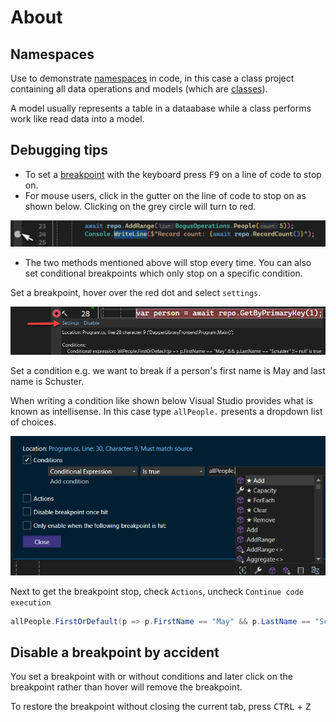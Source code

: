 ﻿# About

## Namespaces
Use to demonstrate [namespaces](https://learn.microsoft.com/en-us/dotnet/csharp/fundamentals/types/namespaces) in code, in this case a class project containing all data operations and models (which are [classes](https://learn.microsoft.com/en-us/dotnet/csharp/fundamentals/types/classes)).

A model usually represents a table in a dataabase while a class performs work like read data into a model.

## Debugging tips

- To set a [breakpoint](https://learn.microsoft.com/en-us/visualstudio/debugger/using-breakpoints?view=vs-2022) with the keyboard press <kbd>F9</kbd> on a line of code to stop on.
- For mouse users, click in the gutter on the line of code to stop on as shown below. Clicking on the grey circle will turn to red.

![B1](assets/B1.png)


- The two methods mentioned above will stop every time. You can also set conditional breakpoints which only stop on a specific condition.

Set a breakpoint, hover over the red dot and select `settings`.

![B2](assets/B2.png)

Set a condition e.g. we want to break if a person's first name is May and last name is Schuster. 

When writing a condition like shown below Visual Studio provides what is known as intellisense. In this case type `allPeople.` presents a dropdown list of choices.

![B3](assets/B3.png)

Next to get the breakpoint stop, check `Actions`, uncheck `Continue code execution`


```csharp
allPeople.FirstOrDefault(p => p.FirstName == "May" && p.LastName == "Schuster" ) is not null
```

## Disable a breakpoint by accident

You set a breakpoint with or without conditions and later click on the breakpoint rather than hover will remove the breakpoint.

To restore the breakpoint without closing the current tab, press <kbd>CTRL</kbd> + <kbd>Z</kbd>

